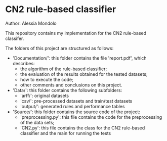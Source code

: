 # CN2 rule-based classifier
Author: Alessia Mondolo


This repository contains my implementation for the CN2 rule-based classifer.

The folders of this project are structured as follows:
- 'Documentation/': this folder contains the file 'report.pdf', which describes:
	- the algorithm of the rule-based classifier;
	- the evaluation of the results obtained for the tested datasets;
	- how to execute the code;
	- other comments and conclusions on this project.
- 'Data/': this folder contains the following subfolders:
	- 'arff/': original datasets
	- 'csv/': pre-processed datasets and train/test datasets
	- 'output/': generated rules and performance tables
- 'Source/': this folder contains the source code of the project:
	- 'preprocessing.py': this file contains the code for the preprocessing of the data sets;
	- 'CN2.py': this file contains the class for the CN2 rule-based classifier and the main for running the tests
